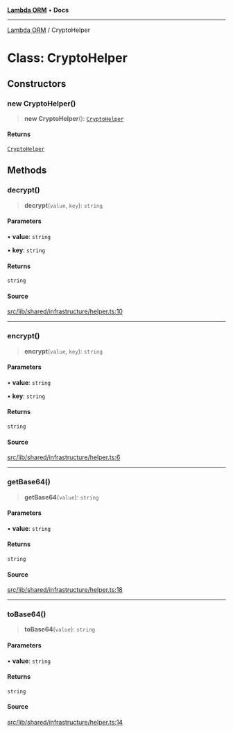 [**Lambda ORM**](../README.md) • **Docs**

***

[Lambda ORM](../README.md) / CryptoHelper

# Class: CryptoHelper

## Constructors

### new CryptoHelper()

> **new CryptoHelper**(): [`CryptoHelper`](CryptoHelper.md)

#### Returns

[`CryptoHelper`](CryptoHelper.md)

## Methods

### decrypt()

> **decrypt**(`value`, `key`): `string`

#### Parameters

• **value**: `string`

• **key**: `string`

#### Returns

`string`

#### Source

[src/lib/shared/infrastructure/helper.ts:10](https://github.com/lambda-orm/lambdaorm/blob/b641a316566df55ad8177b62e40fe267b1442b03/src/lib/shared/infrastructure/helper.ts#L10)

***

### encrypt()

> **encrypt**(`value`, `key`): `string`

#### Parameters

• **value**: `string`

• **key**: `string`

#### Returns

`string`

#### Source

[src/lib/shared/infrastructure/helper.ts:6](https://github.com/lambda-orm/lambdaorm/blob/b641a316566df55ad8177b62e40fe267b1442b03/src/lib/shared/infrastructure/helper.ts#L6)

***

### getBase64()

> **getBase64**(`value`): `string`

#### Parameters

• **value**: `string`

#### Returns

`string`

#### Source

[src/lib/shared/infrastructure/helper.ts:18](https://github.com/lambda-orm/lambdaorm/blob/b641a316566df55ad8177b62e40fe267b1442b03/src/lib/shared/infrastructure/helper.ts#L18)

***

### toBase64()

> **toBase64**(`value`): `string`

#### Parameters

• **value**: `string`

#### Returns

`string`

#### Source

[src/lib/shared/infrastructure/helper.ts:14](https://github.com/lambda-orm/lambdaorm/blob/b641a316566df55ad8177b62e40fe267b1442b03/src/lib/shared/infrastructure/helper.ts#L14)

